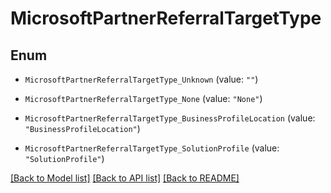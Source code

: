 # MicrosoftPartnerReferralTargetType

## Enum


* `MicrosoftPartnerReferralTargetType_Unknown` (value: `""`)

* `MicrosoftPartnerReferralTargetType_None` (value: `"None"`)

* `MicrosoftPartnerReferralTargetType_BusinessProfileLocation` (value: `"BusinessProfileLocation"`)

* `MicrosoftPartnerReferralTargetType_SolutionProfile` (value: `"SolutionProfile"`)


[[Back to Model list]](../README.md#documentation-for-models) [[Back to API list]](../README.md#documentation-for-api-endpoints) [[Back to README]](../README.md)


